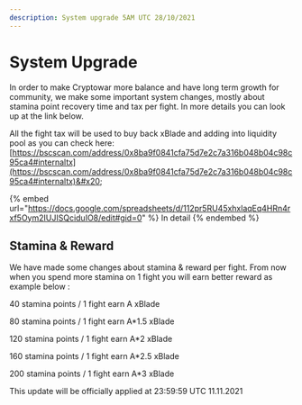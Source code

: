 ```yaml
---
description: System upgrade 5AM UTC 28/10/2021
---
```


# System Upgrade

In order to make Cryptowar more balance and have long term growth for community, we make some important system changes, mostly about stamina point recovery time and tax per fight. In more details you can look up at the link below.&#x20;

All the fight tax will be used to buy back xBlade and adding into liquidity pool as you can check here: [https://bscscan.com/address/0x8ba9f0841cfa75d7e2c7a316b048b04c98c95ca4#internaltx](https://bscscan.com/address/0x8ba9f0841cfa75d7e2c7a316b048b04c98c95ca4#internaltx)&#x20;



{% embed url="https://docs.google.com/spreadsheets/d/112pr5RU45xhxlaqEq4HRn4rxf5Oym2IUJISQciduIO8/edit#gid=0" %}
In detail
{% endembed %}



## Stamina & Reward

We have made some changes about stamina & reward per fight. From now when you spend more stamina on 1 fight you will earn better reward as example below :

40 stamina points / 1 fight earn A xBlade&#x20;

80 stamina points / 1 fight earn A\*1.5 xBlade&#x20;

120 stamina points / 1 fight earn A\*2 xBlade

160 stamina points / 1 fight earn A\*2.5 xBlade&#x20;

200 stamina points / 1 fight earn A\*3 xBlade&#x20;

This update will be officially applied at 23:59:59  UTC 11.11.2021


